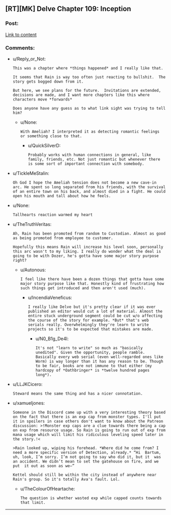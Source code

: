 ## [RT][MK] Delve Chapter 109: Inception

### Post:

[Link to content](https://www.royalroad.com/fiction/25225/delve/chapter/543017/109-inception)

### Comments:

- u/Reply_or_Not:
  ```
  This was a chapter where *things happened* and I really like that.

  It seems that Rain is way too often just reacting to bullshit.  The story gets bogged down from it.

  But here, we see plans for the future.  Invitations are extended, decisions are made, and I want more chapters like this where characters move *forwards*

  Does anyone have any guess as to what link sight was trying to tell him?
  ```

  - u/None:
    ```
    With Ameliah? I interpreted it as detecting romantic feelings or something close to that.
    ```

    - u/QuickSilverD:
      ```
      Probably works with human connections in general, like family, friends, etc. Not just romantic but whenever there is some sort of important connection with somebody.
      ```

- u/TickleMeStalin:
  ```
  Oh God I hope the Ameliah tension does not become a new cave-in arc. He spent so long separated from his friends, with the survival of an entire town on his back, and almost died in a fight. He could open his mouth and tall about how he feels.
  ```

- u/None:
  ```
  Tallhearts reaction warmed my heart
  ```

- u/TheTruthVeritas:
  ```
  Ah, Rain has been promoted from random to Custodian. Almost as good as being promoted from employee to customer.

  Hopefully this means Rain will increase his level soon, personally this arc wasn't to my liking. I really do wonder what the deal is going to be with Dozer, he's gotta have some major story purpose right?
  ```

  - u/Autonous:
    ```
    I feel like there have been a dozen things that gotta have some major story purpose like that. Honestly kind of frustrating how such things get introduced and then aren't used (much).
    ```

    - u/IncendiaVeneficus:
      ```
      I really like Delve but it's pretty clear if it was ever published an editor would cut a lot of material. Almost the entire stuck underground segment could be cut w/o affecting the course of the story for example. *But* that's web serials really. Overwhelmingly they're learn to write projects so it's to be expected that mistakes are made.
      ```

      - u/N0_B1g_De4l:
        ```
        It's not "learn to write" so much as "basically unedited". Given the opportunity, people ramble. Basically every web serial (even well-regarded ones like Worm) is way longer than it has any reason to be. Though to be fair, books are not immune to that either (my hardcopy of *Oathbringer* is *twelve hundred pages long*).
        ```

- u/LLJKCicero:
  ```
  Steward means the same thing and has a nicer connotation.
  ```

- u/xamueljones:
  ```
  Someone in the Discord came up with a very interesting theory based on the fact that there is an exp cap from monster types. I'll put it in spoilers in case others don't want to know about the Patreon discussion: >!Monster exp caps are a clue towards there being a cap on exp from resource usage. So Rain is going to run out of exp from mana usage which will limit his ridiculous leveling speed later in the story.!<

  >Rain looked up, wiping his forehead. *Where did he come from? I need a more specific version of Detection, already.* “Hi  Bartum, uh, look, I’m sorry. I’m not going to say who did it, but it  was an accident. We didn’t mean to set the gatehouse on fire, and we put  it out as soon as we—”

  Kettel should still be within the city instead of anywhere near Rain's group. So it's totally Ava's fault. Lol.
  ```

  - u/TheColourOfHeartache:
    ```
    The question is whether wasted exp while capped counts towards that limit.
    ```

---

